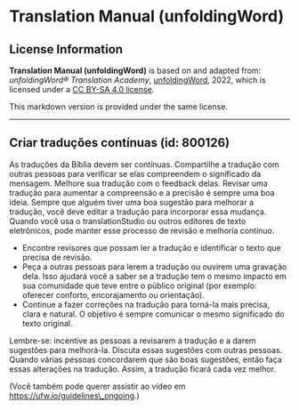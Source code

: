 # Translation Manual (unfoldingWord)

## License Information

**Translation Manual (unfoldingWord)** is based on and adapted from: _unfoldingWord® Translation Academy_, [unfoldingWord](https://unfoldingword.org/utw), 2022, which is licensed under a [CC BY-SA 4.0 license](https://creativecommons.org/licenses/by-sa/4.0/legalcode.en).

This markdown version is provided under the same license.



--------------------------------

## Criar traduções contínuas (id: 800126)

As traduções da Bíblia devem ser contínuas. Compartilhe a tradução com outras pessoas para verificar se elas compreendem o significado da mensagem. Melhore sua tradução com o feedback delas. Revisar uma tradução para aumentar a compreensão e a precisão é sempre uma boa ideia. Sempre que alguém tiver uma boa sugestão para melhorar a tradução, você deve editar a tradução para incorporar essa mudança. Quando você usa o translationStudio ou outros editores de texto eletrônicos, pode manter esse processo de revisão e melhoria contínuo.

* Encontre revisores que possam ler a tradução e identificar o texto que precisa de revisão.
* Peça a outras pessoas para lerem a tradução ou ouvirem uma gravação dela. Isso ajudará você a saber se a tradução tem o mesmo impacto em sua comunidade que teve entre o público original (por exemplo: oferecer conforto, encorajamento ou orientação).
* Continue a fazer correções na tradução para torná\-la mais precisa, clara e natural. O objetivo é sempre comunicar o mesmo significado do texto original.

Lembre\-se: incentive as pessoas a revisarem a tradução e a darem sugestões para melhorá\-la. Discuta essas sugestões com outras pessoas. Quando várias pessoas concordarem que são boas sugestões, então faça essas alterações na tradução. Assim, a tradução ficará cada vez melhor.

(Você também pode querer assistir ao vídeo em https://ufw.io/guidelines\_ongoing.)


